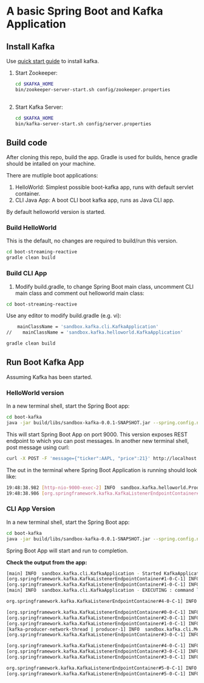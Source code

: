 # A basic Spring Boot and Kafka Application
## Install Kafka
Use [quick start guide](https://kafka.apache.org/quickstart) to install kafka.

1. Start Zookeeper:  
   ```bash
   cd $KAFKA_HOME
   bin/zookeeper-server-start.sh config/zookeeper.properties
  
2. Start Kafka Server:
   ```bash
   cd $KAFKA_HOME
   bin/kafka-server-start.sh config/server.properties

## Build code
After cloning this repo, build the app. Gradle is used for builds, hence gradle should be intalled on your machine.

There are mutliple boot applications:
1. HelloWorld: Simplest possible boot-kafka app, runs with default servlet container.
1. CLI Java App: A boot CLI boot kafka app, runs as Java CLI app.

By default helloworld version is started.

### Build HelloWorld

This is the default, no changes are required to build/run this version. 
 
```bash
cd boot-streaming-reactive
gradle clean build
```

### Build CLI App

1. Modify build.gradle, to change Spring Boot main class, uncomment CLI main class and comment out helloworld main class:

```bash
cd boot-streaming-reactive
```
Use any editor to modify build.gradle (e.g. vi):
```bash
    mainClassName = 'sandbox.kafka.cli.KafkaApplication'
//    mainClassName = 'sandbox.kafka.helloworld.KafkaApplication'

```
 
```bash
gradle clean build
``` 

## Run Boot Kafka App
Assuming Kafka has been started.

### HelloWorld version

In a new terminal shell, start the Spring Boot app:
```bash
cd boot-kafka
java -jar build/libs/sandbox-kafka-0.0.1-SNAPSHOT.jar --spring.config.name=application-hw
```

This will start Spring Boot App on port 9000. This version exposes REST endpoint to which you can post messages.
In another new terminal shell, post message using curl:

```bash
curl -X POST -F 'message={"ticker":AAPL, "price":21}' http://localhost:9000/kafka/publish
```

The out in the terminal where Spring Boot Application is running should look like:
```bash
19:48:38.982 [http-nio-9000-exec-2] INFO  sandbox.kafka.helloworld.Producer - #### -> Producing message -> {"ticker":AAPL, "price":21"
19:48:38.986 [org.springframework.kafka.KafkaListenerEndpointContainer#0-0-C-1] INFO  sandbox.kafka.helloworld.Consumer - #### -> Consumed message -> {"ticker":AAPL, "price":21}
```

### CLI App Version
In a new terminal shell, start the Spring Boot app:
```bash
cd boot-kafka
java -jar build/libs/sandbox-kafka-0.0.1-SNAPSHOT.jar --spring.config.name=application-cli
```

Spring Boot App will start and run to completion.

**Check the output from the app:**  

```bash
[main] INFO  sandbox.kafka.cli.KafkaApplication - Started KafkaApplication in 2.15 seconds (JVM running for 2.803)
[org.springframework.kafka.KafkaListenerEndpointContainer#1-0-C-1] INFO  sandbox.kafka.cli.MessageListener - Received message in group 'bar': Hello, World!
[org.springframework.kafka.KafkaListenerEndpointContainer#1-0-C-1] INFO  sandbox.kafka.cli.MessageListener - Received message in group 'bar': Hello, World!
[main] INFO  sandbox.kafka.cli.KafkaApplication - EXECUTING : command line runner

org.springframework.kafka.KafkaListenerEndpointContainer#4-0-C-1] INFO  sandbox.kafka.cli.MessageListener - Received message in filtered listener: Hello Sandbox!

[org.springframework.kafka.KafkaListenerEndpointContainer#0-0-C-1] INFO  sandbox.kafka.cli.MessageListener - Received message in group 'foo': Hello, World!
[org.springframework.kafka.KafkaListenerEndpointContainer#2-0-C-1] INFO  sandbox.kafka.cli.MessageListener - Received: Hello, World! from partition: 0
[org.springframework.kafka.KafkaListenerEndpointContainer#1-0-C-1] INFO  sandbox.kafka.cli.MessageListener - Received message in group 'bar': Hello, World!
[kafka-producer-network-thread | producer-1] INFO  sandbox.kafka.cli.MessageProducer - Sent message=[Hello, World!] with offset=[14]
[org.springframework.kafka.KafkaListenerEndpointContainer#3-0-C-1] INFO  sandbox.kafka.cli.MessageListener - Received: Hello To Partitioned Topic! from partition: 2

[org.springframework.kafka.KafkaListenerEndpointContainer#4-0-C-1] INFO  sandbox.kafka.cli.MessageListener - Received message in filtered listener: Hello Sandbox!
[org.springframework.kafka.KafkaListenerEndpointContainer#3-0-C-1] INFO  sandbox.kafka.cli.MessageListener - Received: Hello To Partitioned Topic! from partition: 4
[org.springframework.kafka.KafkaListenerEndpointContainer#3-0-C-1] INFO  sandbox.kafka.cli.MessageListener - Received: Hello To Partitioned Topic! from partition: 0

org.springframework.kafka.KafkaListenerEndpointContainer#5-0-C-1] INFO  o.s.k.l.KafkaMessageListenerContainer - partitions assigned: [stockTicker-0]
[org.springframework.kafka.KafkaListenerEndpointContainer#5-0-C-1] INFO  sandbox.kafka.cli.MessageListener - Received stockTicker: StockTicker(ticker=AAPL, price=120.12)
```
